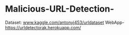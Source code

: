 # Malicious-URL-Detection-
Dataset: www.kaggle.com/antonyj453/urldataset
WebApp- https://urldetectorak.herokuapp.com/
